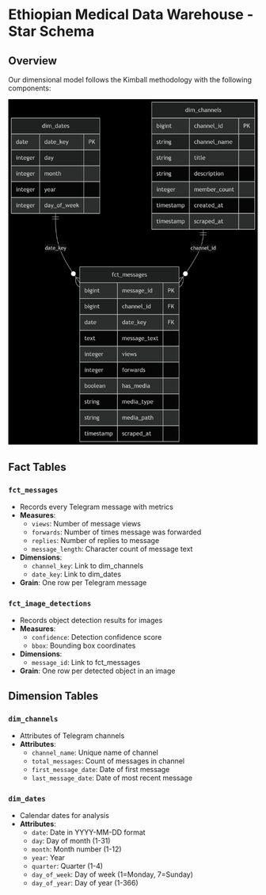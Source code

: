 # Ethiopian Medical Data Warehouse - Star Schema

## Overview
Our dimensional model follows the Kimball methodology with the following components:

![Star Schema Diagram](star_schema_diagram.png)

## Fact Tables

### `fct_messages`
- Records every Telegram message with metrics
- **Measures**: 
  - `views`: Number of message views
  - `forwards`: Number of times message was forwarded
  - `replies`: Number of replies to message
  - `message_length`: Character count of message text
- **Dimensions**:
  - `channel_key`: Link to dim_channels
  - `date_key`: Link to dim_dates
- **Grain**: One row per Telegram message

### `fct_image_detections`
- Records object detection results for images
- **Measures**:
  - `confidence`: Detection confidence score
  - `bbox`: Bounding box coordinates
- **Dimensions**:
  - `message_id`: Link to fct_messages
- **Grain**: One row per detected object in an image

## Dimension Tables

### `dim_channels`
- Attributes of Telegram channels
- **Attributes**:
  - `channel_name`: Unique name of channel
  - `total_messages`: Count of messages in channel
  - `first_message_date`: Date of first message
  - `last_message_date`: Date of most recent message

### `dim_dates`
- Calendar dates for analysis
- **Attributes**:
  - `date`: Date in YYYY-MM-DD format
  - `day`: Day of month (1-31)
  - `month`: Month number (1-12)
  - `year`: Year
  - `quarter`: Quarter (1-4)
  - `day_of_week`: Day of week (1=Monday, 7=Sunday)
  - `day_of_year`: Day of year (1-366)